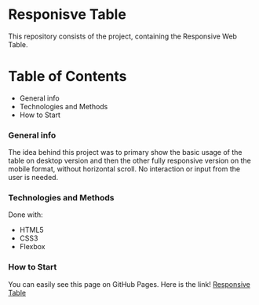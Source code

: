 # Responisve Table
This repository consists of the project, containing the Responsive Web Table. 

# Table of Contents
* General info
* Technologies and Methods
* How to Start

### General info
The idea behind this project was to primary show the basic usage of the table on desktop version and then the other fully responsive version on the mobile format, without horizontal scroll. No interaction or input from the user is needed. 

### Technologies and Methods
Done with:
* HTML5
* CSS3
* Flexbox

### How to Start
You can easily see this page on GitHub Pages. Here is the link! [Responsive Table](https://magaliepie.github.io/Responsive-Web-Table/)

